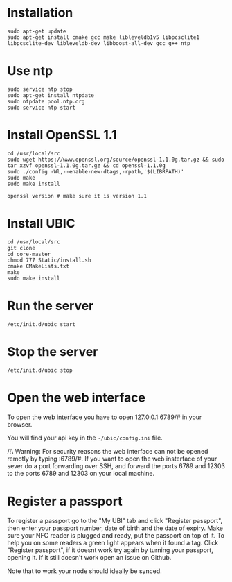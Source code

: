 Installation
===
```
sudo apt-get update
sudo apt-get install cmake gcc make libleveldb1v5 libpcsclite1 libpcsclite-dev libleveldb-dev libboost-all-dev gcc g++ ntp
```


Use ntp
===
```
sudo service ntp stop
sudo apt-get install ntpdate  
sudo ntpdate pool.ntp.org
sudo service ntp start
```

Install OpenSSL 1.1
===
```
cd /usr/local/src
sudo wget https://www.openssl.org/source/openssl-1.1.0g.tar.gz && sudo tar xzvf openssl-1.1.0g.tar.gz && cd openssl-1.1.0g
sudo ./config -Wl,--enable-new-dtags,-rpath,'$(LIBRPATH)'
sudo make
sudo make install

openssl version # make sure it is version 1.1
```

Install UBIC
===
```
cd /usr/local/src
git clone 
cd core-master
chmod 777 Static/install.sh
cmake CMakeLists.txt
make
sudo make install
```

Run the server
===
```
/etc/init.d/ubic start
```

Stop the server
===
```
/etc/init.d/ubic stop
```

Open the web interface
===
To open the web interface you have to open 127.0.0.1:6789/#<apiKey> in your browser.

You will find your api key in the ```~/ubic/config.ini``` file.

/!\ Warning: For security reasons the web interface can not be opened remotly by typing <your server ip>:6789/#<apiKey>.
If you want to open the web insterface of your sever do a port forwarding over SSH, and forward the ports 6789 and 12303 to the ports 6789 and 12303 on your local machine.

Register a passport
===
To register a passport go to the "My UBI" tab and click "Register passport", then enter your passport number, date of birth and the date of expiry.
Make sure your NFC reader is plugged and ready, put the passport on top of it. To help you on some readers a green light appears when it found a tag.
Click "Register passport", if it doesnt work try again by turning your passport, opening it. If it still doesn't work open an issue on Github.

Note that to work your node should ideally be synced.

